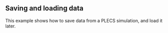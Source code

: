 Saving and loading data
-----------------------

This example shows how to save data from a PLECS simulation, and load it later.
